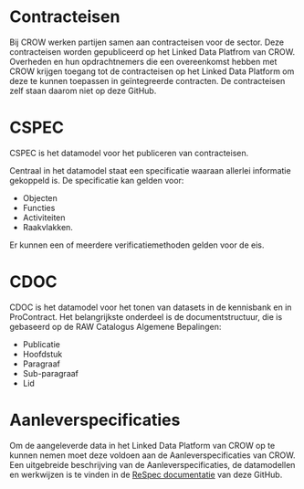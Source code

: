 # Contracteisen

Bij CROW werken partijen samen aan contracteisen voor de sector. Deze contracteisen worden gepubliceerd op het Linked Data Platfrom van CROW. Overheden en hun opdrachtnemers die een overeenkomst hebben met CROW krijgen toegang tot de contracteisen op het Linked Data Platform om deze te kunnen toepassen in geïntegreerde contracten. De contracteisen zelf staan daarom niet op deze GitHub.

# CSPEC
CSPEC is het datamodel voor het publiceren van contracteisen. 
 
Centraal in het datamodel staat een specificatie waaraan allerlei informatie gekoppeld is. De specificatie kan gelden voor:

* Objecten
* Functies
* Activiteiten
* Raakvlakken.
 
Er kunnen een of meerdere verificatiemethoden gelden voor de eis. 
 
# CDOC
CDOC is het datamodel voor het tonen van datasets in de kennisbank en in ProContract. Het belangrijkste onderdeel is de documentstructuur, die is gebaseerd op de RAW Catalogus Algemene Bepalingen:
 
* Publicatie
* Hoofdstuk
* Paragraaf
* Sub-paragraaf
* Lid

# Aanleverspecificaties
Om de aangeleverde data in het Linked Data Platform van CROW  op te kunnen nemen moet deze voldoen aan de Aanleverspecificaties van CROW.
Een uitgebreide beschrijving van de Aanleverspecificaties, de datamodellen en werkwijzen is te vinden in de [ReSpec documentatie](https://stichting-crow.github.io/Contracteisen/) van deze GitHub.
